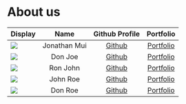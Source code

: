 # About us

Display | Name | Github Profile | Portfolio 
--------|:----:|:--------------:|:---------:
![](https://static.wikia.nocookie.net/naruto/images/4/4a/Obito_Uchiha.png/revision/latest?cb=20160312115221) | Jonathan Mui | [Github](https://github.com/jonathanmui4) | [Portfolio](docs/team/johndoe.md)
![](https://via.placeholder.com/100.png?text=Photo) | Don Joe | [Github](https://github.com/) | [Portfolio](docs/team/johndoe.md)
![](https://via.placeholder.com/100.png?text=Photo) | Ron John | [Github](https://github.com/) | [Portfolio](docs/team/johndoe.md)
![](https://via.placeholder.com/100.png?text=Photo) | John Roe | [Github](https://github.com/) | [Portfolio](docs/team/johndoe.md)
![](https://via.placeholder.com/100.png?text=Photo) | Don Roe | [Github](https://github.com/) | [Portfolio](docs/team/johndoe.md)
